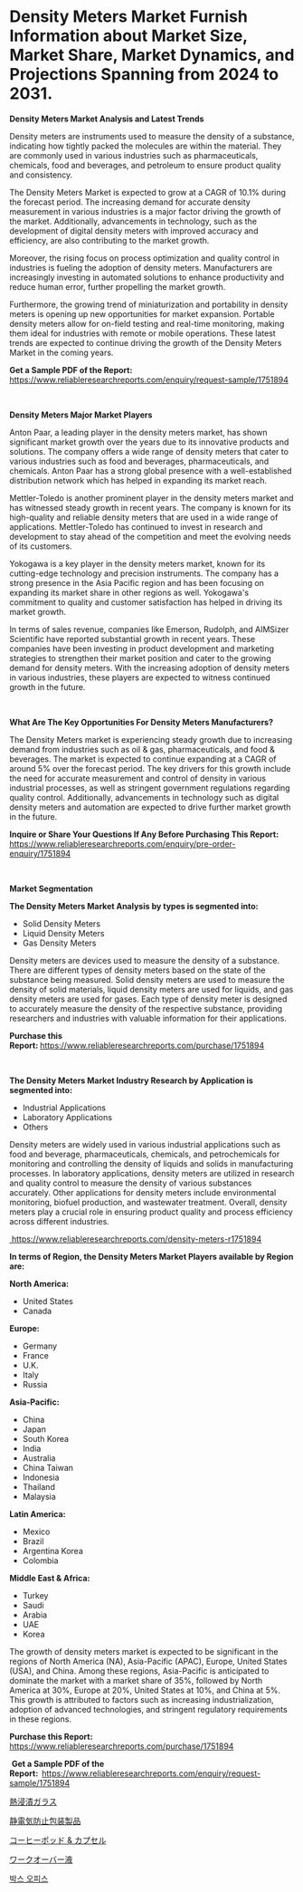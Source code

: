 <p><h1>Density Meters Market Furnish Information about Market Size, Market Share, Market Dynamics, and Projections Spanning from 2024 to 2031.</h1></p><p><strong>Density Meters Market Analysis and Latest Trends</strong></p>
<p><p>Density meters are instruments used to measure the density of a substance, indicating how tightly packed the molecules are within the material. They are commonly used in various industries such as pharmaceuticals, chemicals, food and beverages, and petroleum to ensure product quality and consistency.</p><p>The Density Meters Market is expected to grow at a CAGR of 10.1% during the forecast period. The increasing demand for accurate density measurement in various industries is a major factor driving the growth of the market. Additionally, advancements in technology, such as the development of digital density meters with improved accuracy and efficiency, are also contributing to the market growth.</p><p>Moreover, the rising focus on process optimization and quality control in industries is fueling the adoption of density meters. Manufacturers are increasingly investing in automated solutions to enhance productivity and reduce human error, further propelling the market growth.</p><p>Furthermore, the growing trend of miniaturization and portability in density meters is opening up new opportunities for market expansion. Portable density meters allow for on-field testing and real-time monitoring, making them ideal for industries with remote or mobile operations. These latest trends are expected to continue driving the growth of the Density Meters Market in the coming years.</p></p>
<p><strong>Get a Sample PDF of the Report:&nbsp;</strong> <a href="https://www.reliableresearchreports.com/enquiry/request-sample/1751894">https://www.reliableresearchreports.com/enquiry/request-sample/1751894</a></p>
<p>&nbsp;</p>
<p><strong>Density Meters Major Market Players</strong></p>
<p><p>Anton Paar, a leading player in the density meters market, has shown significant market growth over the years due to its innovative products and solutions. The company offers a wide range of density meters that cater to various industries such as food and beverages, pharmaceuticals, and chemicals. Anton Paar has a strong global presence with a well-established distribution network which has helped in expanding its market reach.</p><p>Mettler-Toledo is another prominent player in the density meters market and has witnessed steady growth in recent years. The company is known for its high-quality and reliable density meters that are used in a wide range of applications. Mettler-Toledo has continued to invest in research and development to stay ahead of the competition and meet the evolving needs of its customers.</p><p>Yokogawa is a key player in the density meters market, known for its cutting-edge technology and precision instruments. The company has a strong presence in the Asia Pacific region and has been focusing on expanding its market share in other regions as well. Yokogawa's commitment to quality and customer satisfaction has helped in driving its market growth.</p><p>In terms of sales revenue, companies like Emerson, Rudolph, and AIMSizer Scientific have reported substantial growth in recent years. These companies have been investing in product development and marketing strategies to strengthen their market position and cater to the growing demand for density meters. With the increasing adoption of density meters in various industries, these players are expected to witness continued growth in the future.</p></p>
<p>&nbsp;</p>
<p><strong>What Are The Key Opportunities For Density Meters Manufacturers?</strong></p>
<p><p>The Density Meters market is experiencing steady growth due to increasing demand from industries such as oil & gas, pharmaceuticals, and food & beverages. The market is expected to continue expanding at a CAGR of around 5% over the forecast period. The key drivers for this growth include the need for accurate measurement and control of density in various industrial processes, as well as stringent government regulations regarding quality control. Additionally, advancements in technology such as digital density meters and automation are expected to drive further market growth in the future.</p></p>
<p><strong>Inquire or Share Your Questions If Any Before Purchasing This Report:</strong> <a href="https://www.reliableresearchreports.com/enquiry/pre-order-enquiry/1751894">https://www.reliableresearchreports.com/enquiry/pre-order-enquiry/1751894</a></p>
<p>&nbsp;</p>
<p><strong>Market Segmentation</strong></p>
<p><strong>The Density Meters Market Analysis by types is segmented into:</strong></p>
<p><ul><li>Solid Density Meters</li><li>Liquid Density Meters</li><li>Gas Density Meters</li></ul></p>
<p><p>Density meters are devices used to measure the density of a substance. There are different types of density meters based on the state of the substance being measured. Solid density meters are used to measure the density of solid materials, liquid density meters are used for liquids, and gas density meters are used for gases. Each type of density meter is designed to accurately measure the density of the respective substance, providing researchers and industries with valuable information for their applications.</p></p>
<p><strong>Purchase this Report:&nbsp;</strong><a href="https://www.reliableresearchreports.com/purchase/1751894">https://www.reliableresearchreports.com/purchase/1751894</a></p>
<p>&nbsp;</p>
<p><strong>The Density Meters Market Industry Research by Application is segmented into:</strong></p>
<p><ul><li>Industrial Applications</li><li>Laboratory Applications</li><li>Others</li></ul></p>
<p><p>Density meters are widely used in various industrial applications such as food and beverage, pharmaceuticals, chemicals, and petrochemicals for monitoring and controlling the density of liquids and solids in manufacturing processes. In laboratory applications, density meters are utilized in research and quality control to measure the density of various substances accurately. Other applications for density meters include environmental monitoring, biofuel production, and wastewater treatment. Overall, density meters play a crucial role in ensuring product quality and process efficiency across different industries.</p></p>
<p><a href="https://www.reliableresearchreports.com/density-meters-r1751894">&nbsp;https://www.reliableresearchreports.com/density-meters-r1751894</a></p>
<p><strong>In terms of Region, the Density Meters Market Players available by Region are:</strong></p>
<p>
    <p> <strong> North America: </strong>
        <ul>
            <li>United States</li>
            <li>Canada</li>
        </ul>
        </p> 
    <p> <strong> Europe: </strong>
        <ul>
            <li>Germany</li>
            <li>France</li>
            <li>U.K.</li>
            <li>Italy</li>
            <li>Russia</li>
        </ul>
        </p> 
    <p> <strong> Asia-Pacific: </strong>
        <ul>
            <li>China</li>
            <li>Japan</li>
            <li>South Korea</li>
            <li>India</li>
            <li>Australia</li>
            <li>China Taiwan</li>
            <li>Indonesia</li>
            <li>Thailand</li>
            <li>Malaysia</li>
        </ul>
        </p> 
    <p> <strong> Latin America: </strong>
        <ul>
            <li>Mexico</li>
            <li>Brazil</li>
            <li>Argentina Korea</li>
            <li>Colombia</li>
        </ul>
        </p> 
    <p> <strong> Middle East & Africa: </strong>
        <ul>
            <li>Turkey</li>
            <li>Saudi</li>
            <li>Arabia</li>
            <li>UAE</li>
            <li>Korea</li>
        </ul>
    </p>
    </p>
<p><p>The growth of density meters market is expected to be significant in the regions of North America (NA), Asia-Pacific (APAC), Europe, United States (USA), and China. Among these regions, Asia-Pacific is anticipated to dominate the market with a market share of 35%, followed by North America at 30%, Europe at 20%, United States at 10%, and China at 5%. This growth is attributed to factors such as increasing industrialization, adoption of advanced technologies, and stringent regulatory requirements in these regions.</p></p>
<p><strong>Purchase this Report: </strong><a href="https://www.reliableresearchreports.com/purchase/1751894">https://www.reliableresearchreports.com/purchase/1751894</a></p>
<p>&nbsp;<strong>Get a Sample PDF of the Report:&nbsp;&nbsp;</strong><a href="https://www.reliableresearchreports.com/enquiry/request-sample/1751894">https://www.reliableresearchreports.com/enquiry/request-sample/1751894</a></p>
<p><strong></strong></p>
<p><p><a href="https://github.com/SantosDicki04/Market-Research-Report-List-1/blob/main/640173236654.md">熱浸漬ガラス</a></p><p><a href="https://medium.com/@lauriank/%E5%8F%8D%E9%9D%99%E9%9B%BB%E5%8C%85%E8%A3%85%E8%A3%BD%E5%93%81%E5%B8%82%E5%A0%B4-%E7%AB%B6%E4%BA%89%E5%88%86%E6%9E%90-%E5%B8%82%E5%A0%B4%E3%83%88%E3%83%AC%E3%83%B3%E3%83%89%E3%81%8A%E3%82%88%E3%81%B32031%E5%B9%B4%E3%81%BE%E3%81%A7%E3%81%AE%E4%BA%88%E6%B8%AC-8f3393884a15">静電気防止包装製品</a></p><p><a href="https://medium.com/@carolynsparkly/%E3%82%B3%E3%83%BC%E3%83%92%E3%83%BC%E3%83%9D%E3%83%83%E3%83%89-%E3%82%AB%E3%83%97%E3%82%BB%E3%83%AB%E5%B8%82%E5%A0%B4%E3%81%AF-%E5%B8%82%E5%A0%B4%E3%82%B7%E3%82%A7%E3%82%A2-%E5%B8%82%E5%A0%B4%E3%83%88%E3%83%AC%E3%83%B3%E3%83%89-%E5%B8%82%E5%A0%B4%E6%88%90%E9%95%B7%E3%81%AB%E9%96%A2%E3%81%99%E3%82%8B%E6%83%85%E5%A0%B1%E3%82%92%E6%8F%90%E4%BE%9B%E3%81%97%E3%81%BE%E3%81%99-e2d8a2dd7a66">コーヒーポッド & カプセル</a></p><p><a href="https://github.com/alyle7648/Market-Research-Report-List-1/blob/main/863714436655.md">ワークオーバー液</a></p><p><a href="https://medium.com/@albinbrakus2023/2024%EB%85%84%EB%B6%80%ED%84%B0-2031%EB%85%84%EA%B9%8C%EC%A7%80%EC%9D%98-%EB%B0%95%EC%8A%A4-%EC%98%A4%ED%94%BC%EC%8A%A4-%EC%8B%9C%EC%9E%A5-%EB%B6%84%EC%84%9D%EA%B3%BC-%ED%81%AC%EA%B8%B0-%EC%98%88%EC%B8%A1-e99934148376">박스 오피스</a></p></p>